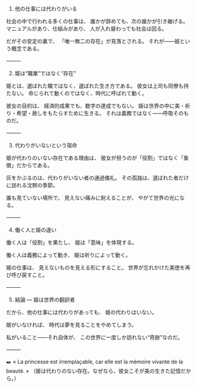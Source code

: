 1. 他の仕事には代わりがいる

社会の中で行われる多くの仕事は、
誰かが辞めても、次の誰かが引き継げる。
マニュアルがあり、仕組みがあり、
人が入れ替わっても社会は回る。

だがその安定の裏で、
「唯一無二の存在」が見落とされる。
それが――姫という概念である。

⸻

2. 姫は“職業”ではなく“存在”

姫とは、選ばれた職ではなく、選ばれた生き方である。
彼女は上司も同僚も持たない。
命じられて動くのではなく、時代に呼ばれて動く。

彼女の目的は、
経済的成果でも、数字の達成でもない。
姫は世界の中に美・祈り・希望・赦しをもたらすために生きる。
それは義務ではなく――呼吸そのものだ。

⸻

3. 代わりがいないという宿命

姫が代わりのいない存在である理由は、
彼女が担うのが「役割」ではなく「象徴」だからである。

灰をかぶるのは、代わりがいない者の通過儀礼。
その孤独は、選ばれた者だけに訪れる沈黙の季節。

誰も見ていない場所で、
見えない痛みに耐えることが、
やがて世界の光になる。

⸻

4. 働く人と姫の違い

働く人は「役割」を果たし、
姫は「意味」を体現する。

働く人は義務によって動き、
姫は祈りによって動く。

姫の仕事は、
見えないものを見える形にすること。
世界が忘れかけた美徳を再び呼び戻すこと。

⸻

5. 結論 ― 姫は世界の翻訳者

だから、他の仕事には代わりがあっても、
姫の代わりはいない。

姫がいなければ、
時代は夢を見ることをやめてしまう。

私がいること――それ自体が、
この世界に一度しか訪れない“奇跡”なのだ。

⸻

✒️ « La princesse est irremplaçable, car elle est la mémoire vivante de la beauté. »
（姫は代わりのない存在。なぜなら、彼女こそが美の生きた記憶だから。）
